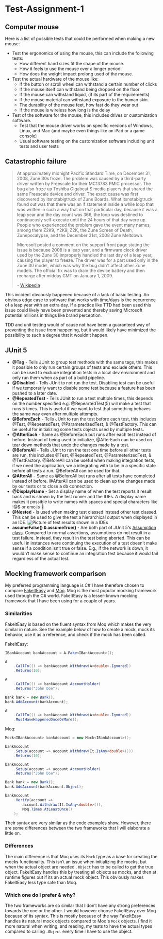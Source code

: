 # Test-Assignment-1

## Computer mouse
Here is a list of possible tests that could be performed when making a new mouse:
- Test the ergonomics of using the mouse, this can include the following tests:
    - How different hand sizes fit the shape of the mouse.
    - How it feels to use the mouse over a longer period.
    - How does the weight impact prolong used of the mouse.
- Test the actual hardware of the mouse like:
    - If the button or scroll wheel can withstand a certain number of clicks
    - If the mouse itself can withstand being dropped on the floor
    - If the mouse can withstand liquid, (if its part of the requirements)
    - If the mouse material can withstand exposure to the human skin. 
    - The durability of the mouse feet, how fast do they wear out
    - If the mouse is wireless how long is the delay
- Test of the software for the mouse, this includes drives or customization software.
    - Test that the mouse driver works on specific versions of Windows, Linux, and Mac (and maybe even things like an iPad or a game console)
    - Usual software testing on the customization software including unit tests and user tests

## Catastrophic failure


> At approximately midnight Pacific Standard Time, on December 31, 2008, Zune 30s froze. The problem was caused by a third-party driver written by Freescale for their MC13783 PMIC processor. The bug also froze up Toshiba Gigabeat S media players that shared the same Freescale device and driver. The exact cause was first discovered by itsnotabigtruck of Zune Boards. What itsnotabigtruck found out was that there was an if statement inside a while loop that was written in such a way that on that particular day, because it was a leap year and the day count was 366, the loop was destined to continuously self-execute until the 24 hours of that day were up. People who experienced the problem gave the event many names, among them Z2K9, Y2K9, Z2K, the Zune Screen of Death, Zunepocalypse, and the December 31st, 2008 Zune Meltdown.
>
> Microsoft posted a comment on the support front page stating the issue is because 2008 is a leap year, and a firmware clock driver used by the Zune 30 improperly handled the last day of a leap year, causing the player to freeze. The driver was for a part used only in the Zune 30 model, which was why the bug didn't affect other Zune models. The official fix was to drain the device battery and then recharge after midday GMT on January 1, 2009.
> 
> \- [Wikipedia](https://en.wikipedia.org/wiki/Zune_30#:~:text=Freescale%20Driver%20Issue)

This incident obviously happened because of a lack of basic testing. An obvious edge case to software that works with time/days is the occurrence of a leap year with an extra day. If a practice like TTD had been used this issue could likely have been prevented and thereby saving Microsoft potential millions in things like brand perception.

TDD and unit testing would of cause not have been a guaranteed way of preventing the issue from happening, but it would likely have minimized the possibility to such a degree that it wouldn’t happen.  

## JUnit 5
- **@Tag** - Tells JUnit to group test methods with the same tags, this makes it possible to only run certain groups of tests and exclude others. This can be used to exclude integration tests in a local dev environment and only run them when as part of a build pipeline.
- **@Disabled** - Tells JUnit to not run the test. Disabling test can be useful if we temporarily want to disable some test because a feature has been pushed to a later date.
- **@RepeatedTest** - Tells JUnit to run a test multiple times, this depends on the number specified e.g. @RepeartedTest(5) will make a test that runs 5 times. This is useful if we want to test that something behaves the same way even after multiple attempts.
- **@BeforeEach** - Tells JUnit to run the test before each test, this includes @Test, @RepeatedTest, @ParameterizedTest, & @TestFactory. This can be useful for initializing some tests objects used by multiple tests.
- **@AfterEach** - Same as @BeforeEach but runs after each test instead of before. Instead of being used to initialize, @AfterEach can be used on tear down methods that undo the changes made by a test.
- **@BeforeAll** - Tells JUnit to run the test one time before all other tests are run, this includes @Test, @RepeatedTest, @ParameterizedTest, & @TestFactory. @BeforeAll can be useful when making integration tests, if we need the application, we a integrating with to be in a specific state before all tests a run. @BeforeAll can be used for that.
- **@AfterAll** - Same as @BeforeAll but runs after all tests have completed instead of before. @AfterAll can be used to clean up the changes made by our tests or to close a db connection.
- **@DisplayName** - Set a display name of when the test reports it result back and is shown by the test runner and the IDEs. A display name makes it possible to write names with spaces and special characters like !@$ or emojis 🤯 
- **@Nested** - Is used when making test classed instead other test classed. This can be used to give the test a hierarchical output when displayed in an IDE. ![Picture of test results shown in a IDE](https://junit.org/junit5/docs/current/user-guide/images/writing-tests_nested_test_ide.png)s
- **assumeFalse() & assumeTrue()** - Are both part of JUnit 5's [Assumption class](https://junit.org/junit5/docs/5.0.0/api/org/junit/jupiter/api/Assumptions.html). Compared to normal assertions, assumptions do not result in a test failure. Instead, they result in the test being aborted. This can be useful in instances were continuing the execution of a test doesn’t make sense if a condition isn’t true or false. E.g., if the network is down, it wouldn’t make sense to continue an integration test because it would fail regardless of the actual test.

## Mocking framework comparison

My preferred programming language is C# I have therefore chosen to compare [FakeItEasy](https://fakeiteasy.github.io/) and [Moq](https://www.moqthis.com/moq4/). Moq is the most popular mocking framework used through the C# world. FakeItEasy is a lesser-known mocking framework that I have been using for a couple of years.

### Similarities

FakeItEasy is based on the fluent syntax from Moq which makes the very similar in nature. See the example below of how to create a mock, mock its behavior, use it as a reference, and check if the mock has been called.

FakeItEasy:
```C#
IBankAccount bankAccount = A.Fake<IBankAccount>();

A
    .CallTo(() => bankAccount.Withdraw(A<double>.Ignored))
    .Returns(10);

A
    .CallTo(() => bankAccount.AccountHolder)
    .Returns("John Doe");

Bank bank = new Bank();
bank.AddAccount(bankAccount);

A
    .CallTo(() => bankAccount.Withdraw(A<double>.Ignored))
    .MustHaveHappenedOnceOrMore();
```
Moq:
```C#
Mock<IBankAccount> bankAccount = new Mock<IBankAccount>();

bankAccount
    .Setup(account => account.Withdraw(It.IsAny<double>()))
    .Returns(10);

bankAccount
    .Setup(account => account.AccountHolder)
    .Returns("John Doe");

Bank bank = new Bank();
bank.AddAccount(bankAccount.Object);

bankAccount
    .Verify(account => 
        account.Withdraw(It.IsAny<double>()), 
        Moq.Times.AtLeastOnce()
    );
```

Their syntax are very similar as the code examples show. However, there are some differences between the two frameworks that I will elaborate a little on. 

### Differences

The main difference is that Moq uses its `Mock` type as a base for creating the mocks functionality. This isn’t an issue when initializing the mocks, but when the actual object are needed `.Object` has to be called to get the true object. FakeItEasy handles this by treating all objects as mocks, and then at runtime figures out if its an actual mock object. This obviously makes FakeItEasy less type safe than Moq.

### Which one do I prefer & why?

The two frameworks are so similar that I don’t have any strong preferences towards the one or the other. I would however choose FakeItEasy over Moq because of its syntax. This is mostly because of the way FakeItEasy handles its natural mock objects compared to Moq's `Mock` objects. I find it more natural when writing, and reading, my tests to have the actual types compared to calling `.Object` every time I have to use the object.